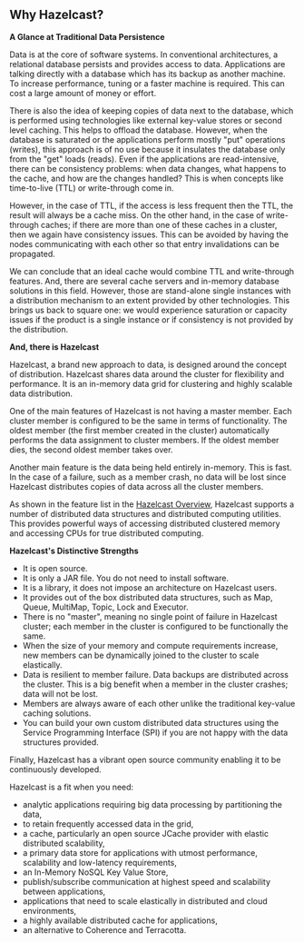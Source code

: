 
## Why Hazelcast?



**A Glance at Traditional Data Persistence**

Data is at the core of software systems. In conventional architectures, a relational database persists and provides access to data. Applications are talking directly with a database which has its backup as another machine. To increase performance, tuning or a faster machine is required. This can cost a large amount of money or effort.

There is also the idea of keeping copies of data next to the database, which is performed using technologies like external key-value stores or second level caching. This helps to offload the database. However, when the database is saturated or the applications perform mostly "put" operations (writes), this approach is of no use because it insulates the database only from the "get" loads (reads). Even if the applications are read-intensive, there can be consistency problems: when data changes, what happens to the cache, and how are the changes handled? This is when concepts like time-to-live (TTL) or write-through come in.

However, in the case of TTL, if the access is less frequent then the TTL, the result will always be a cache miss. On the other hand, in the case of write-through caches; if there are more than one of these caches in a cluster, then we again have consistency issues. This can be avoided by having the nodes communicating with each other so that entry invalidations can be propagated.

We can conclude that an ideal cache would combine TTL and write-through features. And, there are several cache servers and in-memory database solutions in this field. However, those are stand-alone single instances with a distribution mechanism to an extent provided by other technologies. This brings us back to square one: we would experience saturation or capacity issues if the product is a single instance or if consistency is not provided by the distribution.

**And, there is Hazelcast**

Hazelcast, a brand new approach to data, is designed around the concept of distribution. Hazelcast shares data around the cluster for flexibility and performance. It is an in-memory data grid for clustering and highly scalable data distribution.

One of the main features of Hazelcast is not having a master member. Each cluster member is configured to be the same in terms of functionality. The oldest member (the first member created in the cluster) automatically performs the data assignment to cluster members. If the oldest member dies, the second oldest member takes over.

Another main feature is the data being held entirely in-memory. This is fast. In the case of a failure, such as a member crash, no data will be lost since Hazelcast distributes copies of data across all the cluster members.

As shown in the feature list in the [Hazelcast Overview](#hazelcast-overview), Hazelcast supports a number of distributed data structures and distributed computing utilities. This provides powerful ways of accessing distributed clustered memory and accessing CPUs for true distributed computing. 

**Hazelcast's Distinctive Strengths**


* It is open source.
* It is only a JAR file. You do not need to install software.
* It is a library, it does not impose an architecture on Hazelcast users.
* It provides out of the box distributed data structures, such as Map, Queue, MultiMap, Topic, Lock and Executor.
* There is no "master", meaning no single point of failure in Hazelcast cluster; each member in the cluster is configured to be functionally the same.
* When the size of your memory and compute requirements increase, new members can be dynamically joined to the cluster to scale elastically.
* Data is resilient to member failure. Data backups are distributed across the cluster. This is a big benefit when a member in the cluster crashes; data will not be lost.
* Members are always aware of each other unlike the traditional key-value caching solutions.
* You can build your own custom distributed data structures using the Service Programming Interface (SPI) if you are not happy with the data structures provided.

Finally, Hazelcast has a vibrant open source community enabling it to be continuously developed.

Hazelcast is a fit when you need:

-	analytic applications requiring big data processing by partitioning the data,
-	to retain frequently accessed data in the grid,
-	a cache, particularly an open source JCache provider with elastic distributed scalability,
-	a primary data store for applications with utmost performance, scalability and low-latency requirements,
-	an In-Memory NoSQL Key Value Store,
-	publish/subscribe communication at highest speed and scalability between applications,
-	applications that need to scale elastically in distributed and cloud environments,
-	a highly available distributed cache for applications,
-	an alternative to Coherence and Terracotta.

